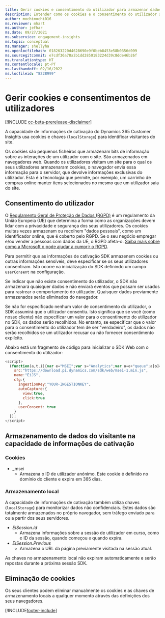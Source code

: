 ```yaml
---
title: Gerir cookies e consentimento do utilizador para armazenar dados de utilizador no Dynamics 365 Customer Insights
description: Entender como os cookies e o consentimento do utilizador são usados para identificar visitantes do site.
author: mochimochi016
ms.reviewer: mhart
ms.author: jefhar
ms.date: 09/27/2021
ms.subservice: engagement-insights
ms.topic: conceptual
ms.manager: shellyha
ms.openlocfilehash: 018263220d4628690e9f0beb8453e58b0356d099
ms.sourcegitcommit: e7cdf36a78a2b1dd2850183224d39c8dde46b26f
ms.translationtype: HT
ms.contentlocale: pt-PT
ms.lasthandoff: 02/16/2022
ms.locfileid: "8228999"
---
```

# <a name="manage-cookies-and-user-consent"></a>Gerir cookies e consentimentos de utilizadores

[!INCLUDE [cc-beta-prerelease-disclaimer](includes/cc-beta-prerelease-disclaimer.md)]

A capacidade de informações de cativação do Dynamics 365 Customer Insights usa cookies e chaves (`localStorage`) para identificar visitantes do site.

Os cookies são pequenos ficheiros que armazenam bits de informação sobre as interações de um utilizador com o site. São armazenados em navegadores web. Quando os utilizadores visitam um site para o qual os seus utilizadores armazenaram cookies, o navegador envia essa informação para o servidor, que devolve informações exclusivas do utilizador. Esta é a tecnologia que permite, por exemplo, um carrinho de compras online manter itens selecionados no mesmo que um utilizador saia do site.

## <a name="user-consent"></a>Consentimento do utilizador

O [Regulamento Geral de Proteção de Dados (RGPD)](/dynamics365/get-started/gdpr/) é um regulamento da União Europeia (UE) que determina a forma como as organizações devem lidar com a privacidade e segurança dos seus utilizadores. Os cookies muitas vezes armazenam ou recolhem "dados pessoais", como um identificador online, que é coberto pelo RGPD. Se o seu negócio empregar e/ou vender a pessoas com dados da UE, o RGPD afeta-o. [Saiba mais sobre como a Microsoft o pode ajudar a cumprir o RGPD](https://www.microsoft.com/trust-center/privacy/gdpr-faqs).

Para permitir que as informações de cativação SDK armazenem cookies ou outras informações sensíveis, deve especificar se os seus utilizadores consentiram. Isto ocorre na inicialização do SDK definindo um campo `userConsent` na configuração.

Se indicar que não existe consentimento do utilizador, o SDK não armazenará quaisquer dados e não enviará eventos que possam ser usados para rastrear o comportamento do utilizador. Quaisquer dados previamente armazenados serão eliminados do navegador.

Se não for especificado nenhum valor de consentimento do utilizador, o SDK assumirá que o utilizador consentiu. Isto significa que se você (como nosso cliente) não especificar um valor para o consentimento do utilizador no SDK, os dados serão recolhidos. No entanto, se especificar que o valor para o consentimento do utilizador tem de ser "verdadeiro", os dados não serão recolhidos se um utilizador recusar ou não fornecer consentimento explícito.

Abaixo está um fragmento de código para inicializar o SDK Web com o consentimento do utilizador:
```js
<script>
  (function(a,t,i){var e="MSEI";var s="Analytics";var o=e+"queue";a[o]=a[o]||[];var r=a[e]||function(n){var t={};t[s]={};function e(e){while(e.length){var r=e.pop();t[s][r]=function(e){return function(){a[o].push([e,n,arguments])}}(r)}}var r="track";var i="set";e([r+"Event",r+"View",r+"Action",i+"Property",i+"User","initialize","teardown"]);return t}(i.name);var n=i.name;if(!a[e]){a[n]=r[s];a[o].push(["new",n]);setTimeout(function(){var e="script";var r=t.createElement(e);r.async=1;r.src=i.src;var n=t.getElementsByTagName(e)[0];n.parentNode.insertBefore(r,n)},1)}else{a[n]=new r[s]}if(i.user){a[n].setUser(i.user)}if(i.props){for(var c in i.props){a[n].setProperty(c,i.props[c])}}a[n].initialize(i.cfg)})(window,document,{
    src:"https://download.pi.dynamics.com/sdk/web/msei-1.min.js",
    name:"EiJS",
    cfg:{
      ingestionKey:"YOUR-INGESTIONKEY",
      autoCapture:{
        view:true,
        click:true
      },
      userConsent: true
    }
  });
</script>
```

## <a name="visitor-data-storage-in-engagement-insights-capability"></a>Armazenamento de dados do visitante na capacidade de informações de cativação

### <a name="cookies"></a>Cookies

- _msei
    - Armazena o ID de utilizador anónimo. Este cookie é definido no domínio do cliente e expira em 365 dias.

### <a name="local-storage"></a>Armazenamento local

A capacidade de informações de cativação também utiliza chaves (`localStorage`) para monitorizar dados não confidenciais. Estes dados são totalmente armazenados no próprio navegador, sem tráfego enviado para ou a partir dos seus servidores.

- *EISession.Id*
    - Armazena informações sobre a sessão de utilizador em curso, como o ID da sessão, quando começou e quando expira.
- *EISession.Previous*
    - Armazena o URL da página previamente visitada na sessão atual.

As chaves no armazenamento local não expiram automaticamente e serão repostas durante a próxima sessão SDK.

## <a name="deleting-cookies"></a>Eliminação de cookies

Os seus clientes podem eliminar manualmente os cookies e as chaves de armazenamento locais a qualquer momento através das definições dos seus navegadores.


[!INCLUDE[footer-include](../includes/footer-banner.md)]
